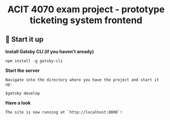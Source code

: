 <p align="center">
  <a href="https://www.gatsbyjs.com">
  </a>
</p>
<h1 align="center">
  ACIT 4070 exam project - prototype ticketing system frontend
</h1>

## 🚀 Start it up

**Install Gatsby CLI (if you haven't aready)**

    npm install -g gatsby-cli

**Start the server**

    Navigate into the directory where you have the project and start it up:

    $gatsby develop

**Have a look**

    The site is now running at `http://localhost:8000`!
